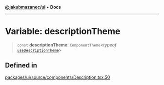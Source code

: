 [**@jakubmazanec/ui**](../README.md) • **Docs**

---

# Variable: descriptionTheme

> `const` **descriptionTheme**: `ComponentTheme`\<_typeof_
> [`useDescriptionTheme`](../functions/useDescriptionTheme.md)\>

## Defined in

[packages/ui/source/components/Description.tsx:50](https://github.com/jakubmazanec/tools/blob/e8ae4d79f84effbab1b79b1c88222a54b84f3504/packages/ui/source/components/Description.tsx#L50)
